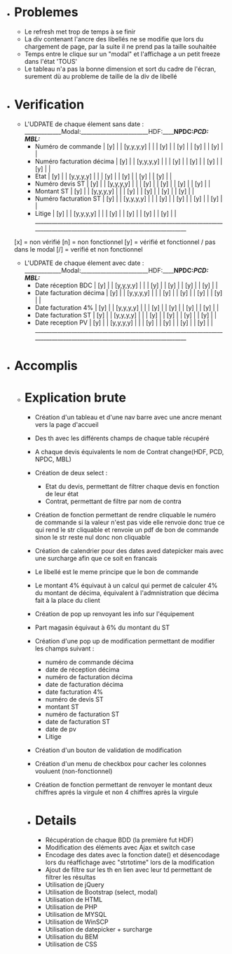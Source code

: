 - # Problemes

    - Le refresh met trop de temps à se finir
    - La div contenant l'ancre des libellés ne se modifie que lors du chargement de page, par la suite il ne prend pas la taille souhaitée
    - Temps entre le clique sur un "modal" et l'affichage a un petit freeze dans l'état 'TOUS'
    - Le tableau n'a pas la bonne dimension et sort du cadre de l'écran, surement dù au probleme de taille de la div de libellé
    
- # Verification

    - L'UDPATE de chaque élement sans date : _____________Modal:________________________HDF:________________NPDC:________________PCD:_______________ MBL:_____________
        - Numéro de commande                 | [y] |                  | [y,y,y,y] |  |           | [y] |             | [y] |             | [y] |             | [y] | |      
        - Numéro facturation décima          | [y] |                  | [y,y,y,y] |  |           | [y] |             | [y] |             | [y] |             | [y] | |
        - Etat                               | [y] |                  | [y,y,y,y] |  |           | [y] |             | [y] |             | [y] |             | [y] | |  
        - Numéro devis ST                    | [y] |                  | [y,y,y,y] |  |           | [y] |             | [y] |             | [y] |             | [y] | |
        - Montant ST                         | [y] |                  | [y,y,y,y] |  |           | [y] |             | [y] |             | [y] |             | [y] | |
        - Numéro facturation ST              | [y] |                  | [y,y,y,y] |  |           | [y] |             | [y] |             | [y] |             | [y] | |
        - Litige                             | [y] |                  | [y,y,y,y] |  |           | [y] |             | [y] |             | [y] |             | [y] | |
                                             _________________________________________________________________________________________________________________________

    [x] = non vérifié           [n] = non fonctionnel           [y] = vérifié et fonctionnel / pas dans le modal            [/] = verifié et non fonctionnel            

    - L'UDPATE de chaque élement avec date : _____________Modal:________________________HDF:________________NPDC:________________PCD:_______________ MBL:_____________
        - Date réception BDC                 | [y] |                  | [y,y,y,y] |  |           | [y] |             | [y] |             | [y] |             | [y] | |
        - Date facturation décima            | [y] |                  | [y,y,y,y] |  |           | [y] |             | [y] |             | [y] |             | [y] | |
        - Date facturation 4%                | [y] |                  | [y,y,y,y] |  |           | [y] |             | [y] |             | [y] |             | [y] | |
        - Date facturation ST                | [y] |                  | [y,y,y,y] |  |           | [y] |             | [y] |             | [y] |             | [y] | |
        - Date reception PV                  | [y] |                  | [y,y,y,y] |  |           | [y] |             | [y] |             | [y] |             | [y] | |
                                             _________________________________________________________________________________________________________________________

- # Accomplis 

    - # Explication brute

        - Création d'un tableau et d'une nav barre avec une ancre menant vers la page d'accueil
        - Des th avec les différents champs de chaque table récupéré
        - A chaque devis équivalents le nom de Contrat change(HDF, PCD, NPDC, MBL)
        - Création de deux select : 
            - Etat du devis, permettant de filtrer chaque devis en fonction de leur état
            - Contrat, permettant de filtre par nom de contra
        - Création de fonction permettant de rendre cliquable le numéro de commande si la valeur n'est pas vide elle renvoie donc true ce qui rend le str cliquable et renvoie un pdf de bon de commande sinon le str reste nul donc non cliquable
        - Création de calendrier pour des dates aved datepicker mais avec une surcharge afin que ce soit en francais 
        - Le libellé est le meme principe que le bon de commande
        - Le montant 4% équivaut à un calcul qui permet de calculer 4% du montant de décima, équivalent à l'admnistration que décima fait à la place du client 
        - Création de pop up renvoyant les info sur l'équipement
        - Part magasin équivaut à 6% du montant du ST
        - Création d'une pop up de modification permettant de modifier les champs suivant :
            - numéro de commande décima
            - date de réception décima 
            - numéro de facturation décima
            - date de facturation décima 
            - date facturation 4%
            - numéro de devis ST
            - montant ST
            - numéro de facturation ST
            - date de facturation ST
            - date de pv
            - Litige

        - Création d'un bouton de validation de modification
        - Création d'un menu de checkbox pour cacher les colonnes vouluent (non-fonctionnel)
        - Création de fonction permettant de renvoyer le montant deux chiffres aprés la virgule et non 4 chiffres après la virgule

        - # Details

            - Récupération de chaque BDD (la première fut HDF)
            - Modification des éléments avec Ajax et switch case
            - Encodage des dates avec la fonction date() et désencodage lors du réaffichage avec "strtotime" lors de la modification
            - Ajout de filtre sur les th en lien avec leur td permettant de filtrer les résultas
            - Utilisation de jQuery
            - Utilisation de Bootstrap (select, modal)
            - Utilisation de HTML
            - Utilisation de PHP
            - Utilisation de MYSQL
            - Utilisation de WinSCP
            - Utilisation de datepicker + surcharge
            - Utilisation du BEM
            - Utilisation de CSS
